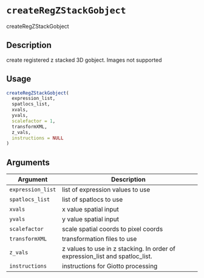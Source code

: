 # `createRegZStackGobject`

createRegZStackGobject


## Description

create registered z stacked 3D gobject. Images not supported


## Usage

```r
createRegZStackGobject(
  expression_list,
  spatlocs_list,
  xvals,
  yvals,
  scalefactor = 1,
  transformXML,
  z_vals,
  instructions = NULL
)
```


## Arguments

Argument      |Description
------------- |----------------
`expression_list`     |     list of expression values to use
`spatlocs_list`     |     list of spatlocs to use
`xvals`     |     x value spatial input
`yvals`     |     y value spatial input
`scalefactor`     |     scale spatial coords to pixel coords
`transformXML`     |     transformation files to use
`z_vals`     |     z values to use in z stacking. In order of expression_list and spatloc_list.
`instructions`     |     instructions for Giotto processing


